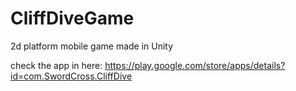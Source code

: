 # CliffDiveGame
2d platform mobile game made in Unity

check the app in here: https://play.google.com/store/apps/details?id=com.SwordCross.CliffDive

